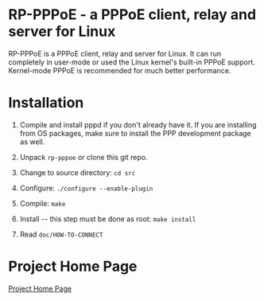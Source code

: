 # RP-PPPoE - a PPPoE client, relay and server for Linux

RP-PPPoE is a PPPoE client, relay and server for Linux.  It can run completely
in user-mode or used the Linux kernel's built-in PPPoE support.  Kernel-mode
PPPoE is recommended for much better performance.

# Installation

1. Compile and install pppd if you don't already have it.  If you are
installing from OS packages, make sure to install the PPP development package
as well.

2. Unpack `rp-pppoe` or clone this git repo.

3. Change to source directory: `cd src`

4. Configure: `./configure --enable-plugin`

5. Compile: `make`

6. Install -- this step must be done as root: `make install`

7. Read `doc/HOW-TO-CONNECT`

# Project Home Page

[Project Home Page](https://dianne.skoll.ca/projects/rp-pppoe/)
